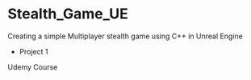 # Stealth_Game_UE
 Creating a simple Multiplayer stealth game using C++ in Unreal Engine 


* Project 1

Udemy Course
